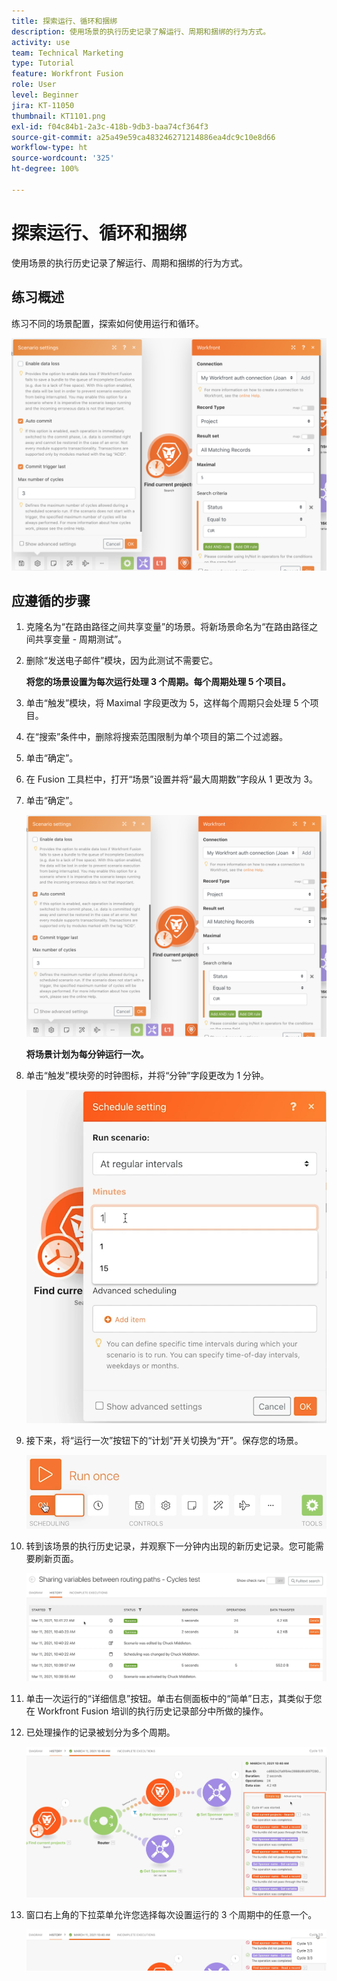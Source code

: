 ```yaml
---
title: 探索运行、循环和捆绑
description: 使用场景的执行历史记录了解运行、周期和捆绑的行为方式。
activity: use
team: Technical Marketing
type: Tutorial
feature: Workfront Fusion
role: User
level: Beginner
jira: KT-11050
thumbnail: KT1101.png
exl-id: f04c84b1-2a3c-418b-9db3-baa74cf364f3
source-git-commit: a25a49e59ca483246271214886ea4dc9c10e8d66
workflow-type: ht
source-wordcount: '325'
ht-degree: 100%

---
```


# 探索运行、循环和捆绑

使用场景的执行历史记录了解运行、周期和捆绑的行为方式。

## 练习概述

练习不同的场景配置，探索如何使用运行和循环。

![探索运行、周期和捆绑图像 1](../12-exercises/assets/exploring-runs-cycles-and-bundles-walkthrough-1.png)

## 应遵循的步骤

1. 克隆名为“在路由路径之间共享变量”的场景。将新场景命名为“在路由路径之间共享变量 - 周期测试”。
1. 删除“发送电子邮件”模块，因为此测试不需要它。

   **将您的场景设置为每次运行处理 3 个周期。每个周期处理 5 个项目。**

1. 单击“触发”模块，将 Maximal 字段更改为 5，这样每个周期只会处理 5 个项目。
1. 在“搜索”条件中，删除将搜索范围限制为单个项目的第二个过滤器。
1. 单击“确定”。

1. 在 Fusion 工具栏中，打开“场景”设置并将“最大周期数”字段从 1 更改为 3。
1. 单击“确定”。

   ![探索运行、周期和捆绑图像 1](../12-exercises/assets/exploring-runs-cycles-and-bundles-walkthrough-1.png)


   **将场景计划为每分钟运行一次。**

1. 单击“触发”模块旁的时钟图标，并将“分钟”字段更改为 1 分钟。

   ![探索运行、周期和捆绑图像 2](../12-exercises/assets/exploring-runs-cycles-and-bundles-walkthrough-2.png)

1. 接下来，将“运行一次”按钮下的“计划”开关切换为“开”。保存您的场景。

   ![探索运行、周期和捆绑图像 3](../12-exercises/assets/exploring-runs-cycles-and-bundles-walkthrough-3.png)

1. 转到该场景的执行历史记录，并观察下一分钟内出现的新历史记录。您可能需要刷新页面。

   ![探索运行、周期和捆绑图像 1](../12-exercises/assets/exploring-runs-cycles-and-bundles-walkthrough-4.png)

1. 单击一次运行的“详细信息”按钮。单击右侧面板中的“简单”日志，其类似于您在 Workfront Fusion 培训的执行历史记录部分中所做的操作。
1. 已处理操作的记录被划分为多个周期。

   ![探索运行、周期和捆绑图像 5](../12-exercises/assets/exploring-runs-cycles-and-bundles-walkthrough-5.png)

1. 窗口右上角的下拉菜单允许您选择每次设置运行的 3 个周期中的任意一个。

   ![探索运行、周期和捆绑图像 6](../12-exercises/assets/exploring-runs-cycles-and-bundles-walkthrough-6.png)
